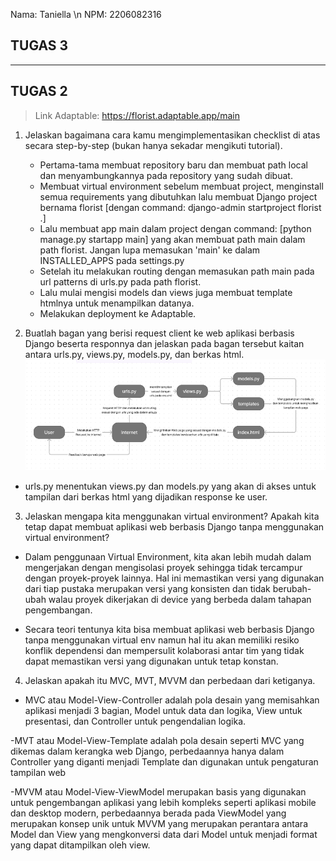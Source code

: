 Nama: Taniella \n
NPM: 2206082316

## **TUGAS 3**






---
## **TUGAS 2**
>Link Adaptable: https://florist.adaptable.app/main

1. Jelaskan bagaimana cara kamu mengimplementasikan checklist di atas secara step-by-step (bukan hanya sekadar mengikuti tutorial).
    - Pertama-tama membuat repository baru dan membuat path local dan menyambungkannya pada repository yang sudah dibuat. 
    - Membuat virtual environment sebelum membuat project, menginstall semua requirements yang dibutuhkan lalu membuat Django project bernama florist [dengan command: django-admin startproject florist .]
    - Lalu membuat app main dalam project dengan command: [python manage.py startapp main] yang akan membuat path main dalam path florist. Jangan lupa memasukan 'main' ke dalam INSTALLED_APPS pada settings.py
    - Setelah itu melakukan routing dengan memasukan path main pada url patterns di urls.py pada path florist.
    - Lalu mulai mengisi models dan views juga membuat template htmlnya untuk menampilkan datanya.
    - Melakukan deployment ke Adaptable.



2. Buatlah bagan yang berisi request client ke web aplikasi berbasis Django beserta responnya dan jelaskan pada bagan tersebut kaitan antara urls.py, views.py, models.py, dan berkas html.
 ![Alt text](image.png)
- urls.py menentukan views.py dan models.py yang akan di akses untuk tampilan dari berkas html yang dijadikan response ke user.



3. Jelaskan mengapa kita menggunakan virtual environment? Apakah kita tetap dapat membuat aplikasi web berbasis Django tanpa menggunakan virtual environment?

- Dalam penggunaan Virtual Environment, kita akan lebih mudah dalam mengerjakan dengan mengisolasi proyek sehingga tidak tercampur dengan proyek-proyek lainnya. Hal ini memastikan versi yang digunakan dari tiap pustaka merupakan versi yang konsisten dan tidak berubah-ubah walau proyek dikerjakan di device yang berbeda dalam tahapan pengembangan.

- Secara teori tentunya kita bisa membuat aplikasi web berbasis Django tanpa menggunakan virtual env namun hal itu akan memiliki resiko konflik dependensi dan mempersulit kolaborasi antar tim yang tidak dapat memastikan versi yang digunakan untuk tetap konstan.



4. Jelaskan apakah itu MVC, MVT, MVVM dan perbedaan dari ketiganya.
- MVC atau Model-View-Controller adalah pola desain yang memisahkan aplikasi menjadi 3 bagian, Model untuk data dan logika, View untuk presentasi, dan Controller untuk pengendalian logika.

-MVT atau Model-View-Template adalah pola desain seperti MVC yang dikemas dalam kerangka web Django, perbedaannya hanya dalam Controller yang diganti menjadi Template dan digunakan untuk pengaturan tampilan web

-MVVM atau Model-View-ViewModel merupakan basis yang digunakan untuk pengembangan aplikasi yang lebih kompleks seperti aplikasi mobile dan desktop modern, perbedaannya berada pada ViewModel yang merupakan konsep unik untuk MVVM yang merupakan perantara antara Model dan View yang mengkonversi data dari Model untuk menjadi format yang dapat ditampilkan oleh view. 